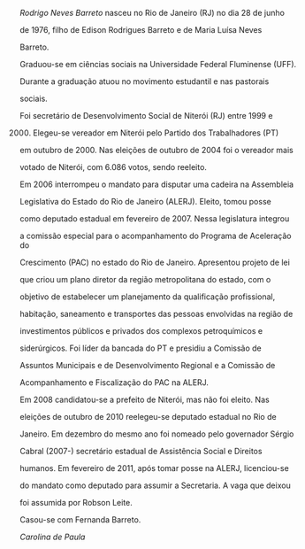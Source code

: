 

*Rodrigo Neves Barreto* nasceu no Rio de Janeiro (RJ) no dia 28 de junho

de 1976, filho de Edison Rodrigues Barreto e de Maria Luísa Neves

Barreto.



Graduou-se em ciências sociais na Universidade Federal Fluminense (UFF).

Durante a graduação atuou no movimento estudantil e nas pastorais

sociais.



Foi secretário de Desenvolvimento Social de Niterói (RJ) entre 1999 e

2000. Elegeu-se vereador em Niterói pelo Partido dos Trabalhadores (PT)

em outubro de 2000. Nas eleições de outubro de 2004 foi o vereador mais

votado de Niterói, com 6.086 votos, sendo reeleito.



Em 2006 interrompeu o mandato para disputar uma cadeira na Assembleia

Legislativa do Estado do Rio de Janeiro (ALERJ). Eleito, tomou posse

como deputado estadual em fevereiro de 2007. Nessa legislatura integrou

a comissão especial para o acompanhamento do Programa de Aceleração do

Crescimento (PAC) no estado do Rio de Janeiro. Apresentou projeto de lei

que criou um plano diretor da região metropolitana do estado, com o

objetivo de estabelecer um planejamento da qualificação profissional,

habitação, saneamento e transportes das pessoas envolvidas na região de

investimentos públicos e privados dos complexos petroquímicos e

siderúrgicos. Foi líder da bancada do PT e presidiu a Comissão de

Assuntos Municipais e de Desenvolvimento Regional e a Comissão de

Acompanhamento e Fiscalização do PAC na ALERJ.



Em 2008 candidatou-se a prefeito de Niterói, mas não foi eleito. Nas

eleições de outubro de 2010 reelegeu-se deputado estadual no Rio de

Janeiro. Em dezembro do mesmo ano foi nomeado pelo governador Sérgio

Cabral (2007-) secretário estadual de Assistência Social e Direitos

humanos. Em fevereiro de 2011, após tomar posse na ALERJ, licenciou-se

do mandato como deputado para assumir a Secretaria. A vaga que deixou

foi assumida por Robson Leite.



Casou-se com Fernanda Barreto.



*Carolina de Paula*



